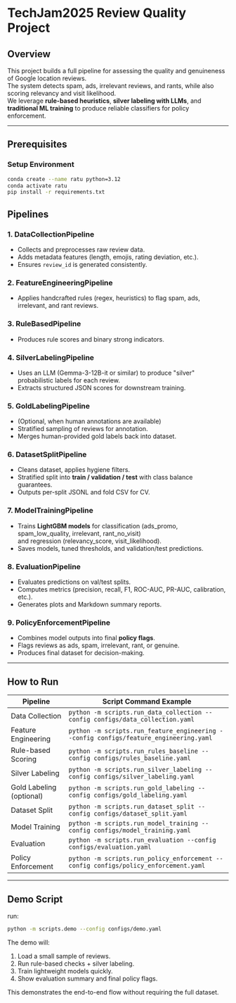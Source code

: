 # TechJam2025 Review Quality Project

## Overview
This project builds a full pipeline for assessing the quality and genuineness of Google location reviews.  
The system detects spam, ads, irrelevant reviews, and rants, while also scoring relevancy and visit likelihood.  
We leverage **rule-based heuristics**, **silver labeling with LLMs**, and **traditional ML training** to produce reliable classifiers for policy enforcement.

---
## Prerequisites
### Setup Environment
```bash
conda create --name ratu python=3.12
conda activate ratu
pip install -r requirements.txt
```

### 
## Pipelines

### 1. DataCollectionPipeline
- Collects and preprocesses raw review data.
- Adds metadata features (length, emojis, rating deviation, etc.).
- Ensures `review_id` is generated consistently.

### 2. FeatureEngineeringPipeline
- Applies handcrafted rules (regex, heuristics) to flag spam, ads, irrelevant, and rant reviews.

### 3. RuleBasedPipeline
- Produces rule scores and binary strong indicators.

### 4. SilverLabelingPipeline
- Uses an LLM (Gemma-3-12B-it or similar) to produce "silver" probabilistic labels for each review.
- Extracts structured JSON scores for downstream training.

### 5. GoldLabelingPipeline
- (Optional, when human annotations are available)
- Stratified sampling of reviews for annotation.
- Merges human-provided gold labels back into dataset.

### 6. DatasetSplitPipeline
- Cleans dataset, applies hygiene filters.
- Stratified split into **train / validation / test** with class balance guarantees.
- Outputs per-split JSONL and fold CSV for CV.

### 7. ModelTrainingPipeline
- Trains **LightGBM models** for classification (ads_promo, spam_low_quality, irrelevant, rant_no_visit)  
  and regression (relevancy_score, visit_likelihood).
- Saves models, tuned thresholds, and validation/test predictions.

### 8. EvaluationPipeline
- Evaluates predictions on val/test splits.
- Computes metrics (precision, recall, F1, ROC-AUC, PR-AUC, calibration, etc.).
- Generates plots and Markdown summary reports.

### 9. PolicyEnforcementPipeline
- Combines model outputs into final **policy flags**.
- Flags reviews as ads, spam, irrelevant, rant, or genuine.
- Produces final dataset for decision-making.

---

## How to Run

| Pipeline                  | Script Command Example |
|---------------------------|-------------------------|
| Data Collection           | `python -m scripts.run_data_collection --config configs/data_collection.yaml` |
| Feature Engineering           | `python -m scripts.run_feature_engineering --config configs/feature_engineering.yaml` |
| Rule-based Scoring        | `python -m scripts.run_rules_baseline --config configs/rules_baseline.yaml` |
| Silver Labeling           | `python -m scripts.run_silver_labeling --config configs/silver_labeling.yaml` |
| Gold Labeling (optional)  | `python -m scripts.run_gold_labeling --config configs/gold_labeling.yaml` |
| Dataset Split             | `python -m scripts.run_dataset_split --config configs/dataset_split.yaml` |
| Model Training            | `python -m scripts.run_model_training --config configs/model_training.yaml` |
| Evaluation                | `python -m scripts.run_evaluation --config configs/evaluation.yaml` |
| Policy Enforcement        | `python -m scripts.run_policy_enforcement --config configs/policy_enforcement.yaml` |

---

## Demo Script
run:

```bash
python -m scripts.demo --config configs/demo.yaml
```

The demo will:
1. Load a small sample of reviews.
2. Run rule-based checks + silver labeling.
3. Train lightweight models quickly.
4. Show evaluation summary and final policy flags.

This demonstrates the end-to-end flow without requiring the full dataset.
